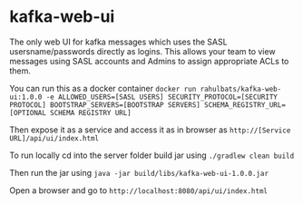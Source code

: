 # kafka-web-ui
The only web UI for kafka messages which uses the SASL usersname/passwords directly as logins.
This allows your team to view messages using SASL accounts and Admins to assign appropriate ACLs to them.

You can run this as a docker container `docker run rahulbats/kafka-web-ui:1.0.0 -e ALLOWED_USERS=[SASL USERS] SECURITY_PROTOCOL=[SECURITY PROTOCOL] BOOTSTRAP_SERVERS=[BOOTSTRAP SERVERS] SCHEMA_REGISTRY_URL=[OPTIONAL SCHEMA REGISTRY URL]` 

Then expose it as a service and access it as in browser as `http://[Service URL]/api/ui/index.html`

To run locally cd into the server folder build jar using `./gradlew clean build`

Then run the jar using `java -jar build/libs/kafka-web-ui-1.0.0.jar`

Open a browser and go to `http://localhost:8080/api/ui/index.html`
